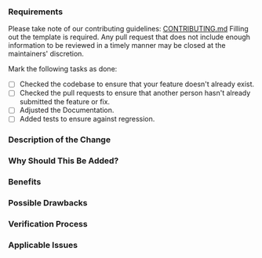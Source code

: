 ### Requirements

Please take note of our contributing guidelines: [CONTRIBUTING.md](CONTRIBUTING.md)
Filling out the template is required. Any pull request that does not include enough information to be reviewed in a timely manner may be closed at the maintainers' discretion.

Mark the following tasks as done:

* [ ] Checked the codebase to ensure that your feature doesn't already exist.
* [ ] Checked the pull requests to ensure that another person hasn't already submitted the feature or fix.
* [ ] Adjusted the Documentation.
* [ ] Added tests to ensure against regression.

### Description of the Change

<!--

We must be able to understand the design of your change from this description. 
If we can't get a good idea of what the code will be doing from the description here, 
the pull request may be closed at the maintainers' discretion. 
Keep in mind that the maintainer reviewing this PR may not be familiar with or have 
worked with the code here recently, so please walk us through the concepts.

-->

### Why Should This Be Added?

<!-- Explain why this functionality should be added in Laravel-Excel -->

### Benefits

<!-- What benefits will be realized by the code change? -->

### Possible Drawbacks

<!-- What are the possible side-effects or negative impacts (e.g. breaking changes) of the code change? -->

### Verification Process

<!--

What process did you follow to verify that your change has the desired effects?

- How did you verify that all new functionality works as expected?
- How did you verify that all changed functionality works as expected?
- How did you verify that the change has not introduced any regressions?

-->

### Applicable Issues

<!-- Enter any applicable Issues here -->
